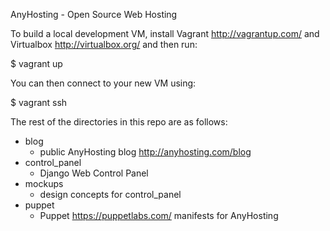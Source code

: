 AnyHosting - Open Source Web Hosting

To build a local development VM, install Vagrant http://vagrantup.com/ and
Virtualbox http://virtualbox.org/ and then run:

  $ vagrant up

You can then connect to your new VM using:

  $ vagrant ssh

The rest of the directories in this repo are as follows:

- blog
    - public AnyHosting blog http://anyhosting.com/blog
- control\_panel
    - Django Web Control Panel
- mockups
    - design concepts for control\_panel
- puppet
    - Puppet https://puppetlabs.com/ manifests for AnyHosting
